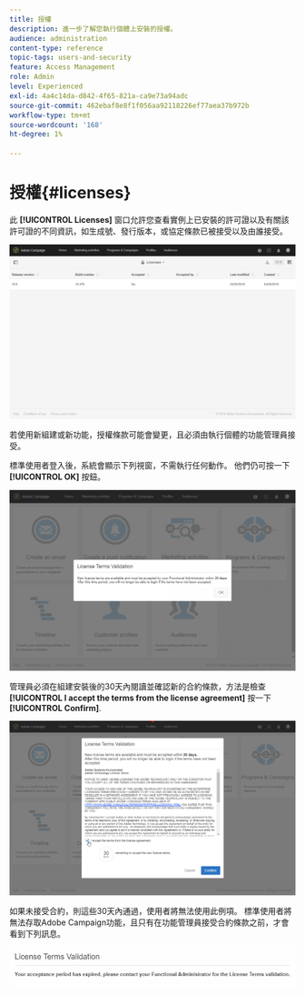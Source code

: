 ```yaml
---
title: 授權
description: 進一步了解您執行個體上安裝的授權。
audience: administration
content-type: reference
topic-tags: users-and-security
feature: Access Management
role: Admin
level: Experienced
exl-id: 4a4c14da-d842-4f65-821a-ca9e73a94adc
source-git-commit: 462ebaf8e8f1f056aa92118226ef77aea37b972b
workflow-type: tm+mt
source-wordcount: '168'
ht-degree: 1%

---
```


# 授權{#licenses}

此 **[!UICONTROL Licenses]** 窗口允許您查看實例上已安裝的許可證以及有關該許可證的不同資訊，如生成號、發行版本，或協定條款已被接受以及由誰接受。

![](assets/license_1.png)

若使用新組建或新功能，授權條款可能會變更，且必須由執行個體的功能管理員接受。

標準使用者登入後，系統會顯示下列視窗，不需執行任何動作。 他們仍可按一下 **[!UICONTROL OK]** 按鈕。

![](assets/license_2.png)

管理員必須在組建安裝後的30天內閱讀並確認新的合約條款，方法是檢查 **[!UICONTROL I accept the terms from the license agreement]** 按一下 **[!UICONTROL Confirm]**.

![](assets/license_3.png)

如果未接受合約，則這些30天內通過，使用者將無法使用此例項。 標準使用者將無法存取Adobe Campaign功能，且只有在功能管理員接受合約條款之前，才會看到下列訊息。

![](assets/license_4.png)
